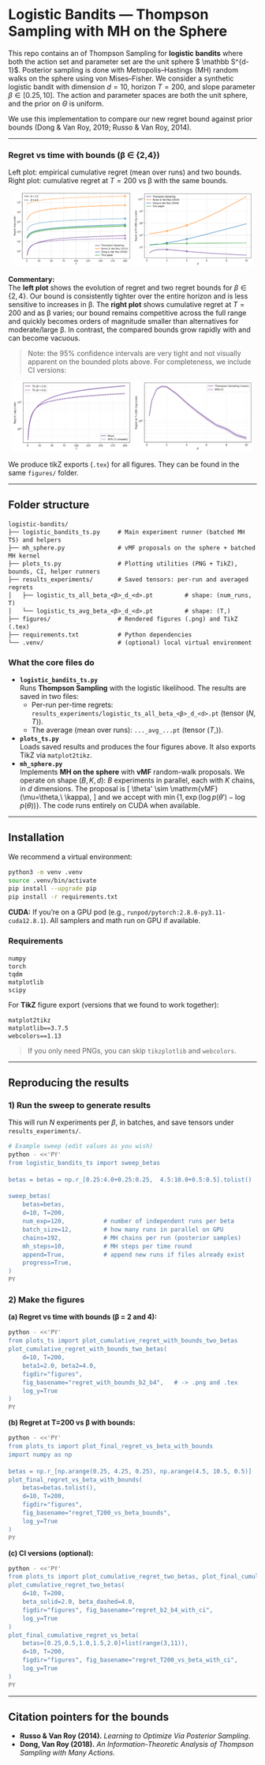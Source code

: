 # Logistic Bandits — Thompson Sampling with MH on the Sphere

This repo contains an of Thompson Sampling for **logistic bandits** where both the action set and parameter set are the unit sphere $ \mathbb S^{d-1}$. Posterior sampling is done with Metropolis–Hastings (MH) random walks on the sphere using von Mises–Fisher. We consider a synthetic logistic bandit with dimension $d=10$, horizon $T=200$, and slope parameter $\beta\in[0.25,10]$. The action and parameter spaces are both the unit sphere, and the prior on $\Theta$ is uniform.

We use this implementation to compare our new regret bound against prior bounds (Dong & Van Roy, 2019; Russo & Van Roy, 2014).

---

### Regret vs time with bounds (β ∈ {2,4})
Left plot: empirical cumulative regret (mean over runs) and two bounds.  
Right plot: cumulative regret at $T=200$ vs β with the same bounds.

<p align="center">
  <img src="figures/regret_with_bounds_b2_b4.png" alt="Regret with bounds for beta=2 and beta=4" width="48%">
  <img src="figures/regret_T200_vs_beta_bounds.png" alt="Regret at T=200 vs beta with bounds" width="48%">
</p>

**Commentary:**  
The **left plot** shows the evolution of regret and two regret bounds for $\beta\in\{2,4\}$. Our bound is consistently tighter over the entire horizon and is less sensitive to increases in β. The **right plot** shows cumulative regret at $T = 200$ and as β varies; our bound remains competitive across the full range and quickly becomes orders of magnitude smaller than alternatives for moderate/large β. In contrast, the compared bounds grow rapidly with and can become vacuous.

> Note: the 95% confidence intervals are very tight and not visually apparent on the bounded plots above. For completeness, we include CI versions:

<p align="center">
  <img src="figures/regret_b2_b4_with_ci.png" alt="Regret with CI for beta=2 and beta=4" width="48%">
  <img src="figures/regret_T200_vs_beta_with_ci.png" alt="Regret at T=200 vs beta with CI" width="48%">
</p>

We produce tikZ exports (`.tex`) for all figures. They can be found in the same `figures/` folder.

---

## Folder structure

```
logistic-bandits/
├── logistic_bandits_ts.py     # Main experiment runner (batched MH TS) and helpers
├── mh_sphere.py               # vMF proposals on the sphere + batched MH kernel
├── plots_ts.py                # Plotting utilities (PNG + TikZ), bounds, CI, helper runners
├── results_experiments/       # Saved tensors: per-run and averaged regrets
│   ├── logistic_ts_all_beta_<β>_d_<d>.pt         # shape: (num_runs, T)
│   └── logistic_ts_avg_beta_<β>_d_<d>.pt         # shape: (T,)
├── figures/                   # Rendered figures (.png) and TikZ (.tex)
├── requirements.txt           # Python dependencies
└── .venv/                     # (optional) local virtual environment
```

### What the core files do
- **`logistic_bandits_ts.py`**  
  Runs **Thompson Sampling** with the logistic likelihood. The results are saved in two files:
  - Per-run per-time regrets: `results_experiments/logistic_ts_all_beta_<β>_d_<d>.pt` (tensor $(N,T)$).
  - The average (mean over runs): `..._avg_...pt` (tensor $(T,)$).
- **`plots_ts.py`**  
  Loads saved results and produces the four figures above. It also exports TikZ via `matplot2tikz`.
- **`mh_sphere.py`**  
  Implements **MH on the sphere** with **vMF** random-walk proposals. We operate on shape $(B,K,d)$: $B$ experiments in parallel, each with $K$ chains, in $d$ dimensions. The proposal is
  \[
  \theta' \sim \mathrm{vMF}(\mu=\theta,\ \kappa),
  \]
  and we accept with $\min\{1, \exp(\log p(\theta') - \log p(\theta))\}$. The code runs entirely on CUDA when available.



---

## Installation

We recommend a virtual environment:

```bash
python3 -m venv .venv
source .venv/bin/activate
pip install --upgrade pip
pip install -r requirements.txt
```

**CUDA:** If you’re on a GPU pod (e.g., `runpod/pytorch:2.8.0-py3.11-cuda12.8.1`). All samplers and math run on GPU if available.

### Requirements

```
numpy
torch
tqdm
matplotlib
scipy
```

For **TikZ** figure export (versions that we found to work together):
```
matplot2tikz
matplotlib==3.7.5
webcolors==1.13
```

> If you only need PNGs, you can skip `tikzplotlib` and `webcolors`.

---

## Reproducing the results

### 1) Run the sweep to generate results

This will run $N$ experiments per $\beta$, in batches, and save tensors under `results_experiments/`.

```bash
# Example sweep (edit values as you wish)
python - <<'PY'
from logistic_bandits_ts import sweep_betas

betas = betas = np.r_[0.25:4.0+0.25:0.25,  4.5:10.0+0.5:0.5].tolist()

sweep_betas(
    betas=betas,
    d=10, T=200,
    num_exp=120,           # number of independent runs per beta
    batch_size=12,         # how many runs in parallel on GPU
    chains=192,            # MH chains per run (posterior samples)
    mh_steps=10,           # MH steps per time round
    append=True,           # append new runs if files already exist
    progress=True,
)
PY
```


### 2) Make the figures

**(a) Regret vs time with bounds (β = 2 and 4):**
```bash
python - <<'PY'
from plots_ts import plot_cumulative_regret_with_bounds_two_betas
plot_cumulative_regret_with_bounds_two_betas(
    d=10, T=200,
    beta1=2.0, beta2=4.0,
    figdir="figures",
    fig_basename="regret_with_bounds_b2_b4",   # -> .png and .tex
    log_y=True
)
PY
```

**(b) Regret at T=200 vs β with bounds:**
```bash
python - <<'PY'
from plots_ts import plot_final_regret_vs_beta_with_bounds
import numpy as np

betas = np.r_[np.arange(0.25, 4.25, 0.25), np.arange(4.5, 10.5, 0.5)]
plot_final_regret_vs_beta_with_bounds(
    betas=betas.tolist(),
    d=10, T=200,
    figdir="figures",
    fig_basename="regret_T200_vs_beta_bounds",
    log_y=True
)
PY
```

**(c) CI versions (optional):**
```bash
python - <<'PY'
from plots_ts import plot_cumulative_regret_two_betas, plot_final_cumulative_regret_vs_beta
plot_cumulative_regret_two_betas(
    d=10, T=200,
    beta_solid=2.0, beta_dashed=4.0,
    figdir="figures", fig_basename="regret_b2_b4_with_ci",
    log_y=True
)
plot_final_cumulative_regret_vs_beta(
    betas=[0.25,0.5,1.0,1.5,2.0]+list(range(3,11)),
    d=10, T=200,
    figdir="figures", fig_basename="regret_T200_vs_beta_with_ci",
    log_y=True
)
PY
```

---

## Citation pointers for the bounds

- **Russo & Van Roy (2014).** *Learning to Optimize Via Posterior Sampling*.  
- **Dong, Van Roy (2018).** *An Information-Theoretic Analysis of Thompson Sampling with Many Actions*.  


